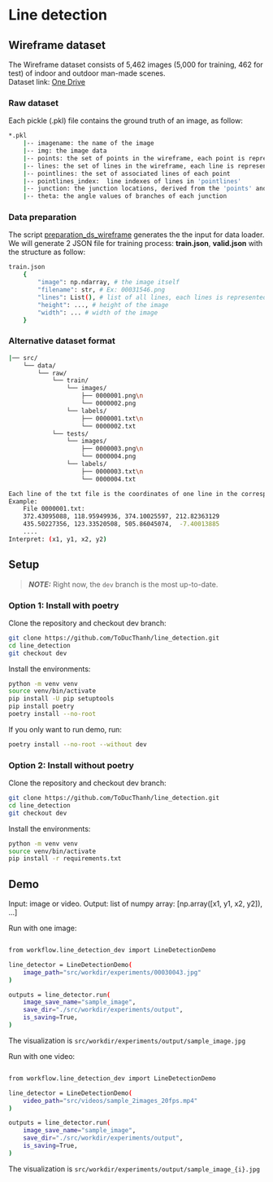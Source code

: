 # Line detection

## Wireframe dataset

The Wireframe dataset consists of 5,462 images (5,000 for training, 462 for test) of indoor and outdoor man-made scenes. \
Dataset link:
[One Drive](https://1drv.ms/u/s!AqQBtmo8Qg_9uHpjzIybaIfyJ-Zf?e=Fofbch)

### Raw dataset

Each pickle (.pkl) file contains the ground truth of an image, as follow:

```bash
*.pkl  
    |-- imagename: the name of the image  
    |-- img: the image data  
    |-- points: the set of points in the wireframe, each point is represented by its (x,y)-coordinates in the image  
    |-- lines: the set of lines in the wireframe, each line is represented by the indices of its two end-points  
    |-- pointlines: the set of associated lines of each point        
    |-- pointlines_index:  line indexes of lines in 'pointlines'  
    |-- junction: the junction locations, derived from the 'points' and 'lines'  
    |-- theta: the angle values of branches of each junction
```

### Data preparation

The script [preparation_ds_wireframe](src/data/preparation_ds_wireframe.py) generates the the input for data loader. \
We will generate 2 JSON file for training process: **train.json**, **valid.json** with the structure as follow:

```bash
train.json 
    {
        "image": np.ndarray, # the image itself
        "filename": str, # Ex: 00031546.png
        "lines": List(), # list of all lines, each lines is represented as [x1, y1, x2, y2]
        "height": ..., # height of the image
        "width": ... # width of the image
    }
```

### Alternative dataset format

```bash
|── src/
    └── data/
        └── raw/
            └── train/
                └── images/
                    ├── 0000001.png\n
                    └── 0000002.png
                └── labels/
                    ├── 0000001.txt\n
                    └── 0000002.txt
            └── tests/
                └── images/
                    ├── 0000003.png\n
                    └── 0000004.png
                └── labels/
                    ├── 0000003.txt\n
                    └── 0000004.txt

Each line of the txt file is the coordinates of one line in the corresponding image.
Example:
    File 0000001.txt:
    372.43095088, 118.95949936, 374.10025597, 212.82363129
    435.50227356, 123.33520508, 505.86045074,  -7.40013885
    ....
Interpret: (x1, y1, x2, y2)
```

## Setup

> **_NOTE:_** Right now, the `dev` branch is the most up-to-date.

### Option 1: Install with poetry

Clone the repository and checkout dev branch:

```bash
git clone https://github.com/ToDucThanh/line_detection.git
cd line_detection
git checkout dev
```

Install the environments:

```bash
python -m venv venv
source venv/bin/activate
pip install -U pip setuptools
pip install poetry
poetry install --no-root
```

If you only want to run demo, run:

```bash
poetry install --no-root --without dev
```

### Option 2: Install without poetry

Clone the repository and checkout dev branch:

```bash
git clone https://github.com/ToDucThanh/line_detection.git
cd line_detection
git checkout dev
```

Install the environments:

```bash
python -m venv venv
source venv/bin/activate
pip install -r requirements.txt
```

## Demo

Input: image or video.
Output: list of numpy array: [np.array([x1, y1, x2, y2]), ...]

Run with one image:

```bash

from workflow.line_detection_dev import LineDetectionDemo

line_detector = LineDetectionDemo(
    image_path="src/workdir/experiments/00030043.jpg"
)

outputs = line_detector.run(
    image_save_name="sample_image",
    save_dir="./src/workdir/experiments/output",
    is_saving=True,
)
```

The visualization is `src/workdir/experiments/output/sample_image.jpg`

Run with one video:

```bash

from workflow.line_detection_dev import LineDetectionDemo

line_detector = LineDetectionDemo(
    video_path="src/videos/sample_2images_20fps.mp4"
)

outputs = line_detector.run(
    image_save_name="sample_image",
    save_dir="./src/workdir/experiments/output",
    is_saving=True,
)
```

The visualization is `src/workdir/experiments/output/sample_image_{i}.jpg`
